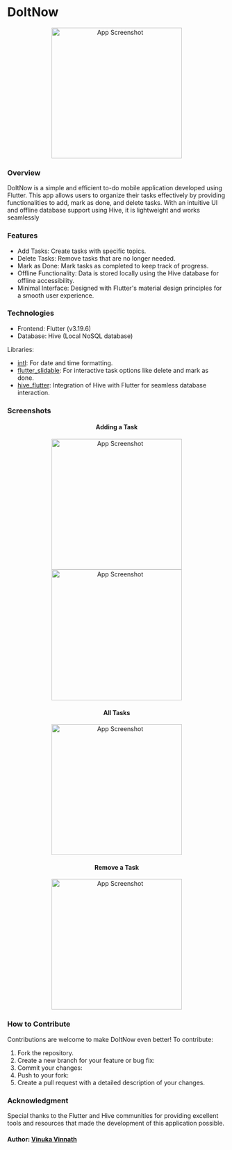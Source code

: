 # DoItNow

<div align="center"><img src="https://i.imgur.com/9d7tL79.png" alt="App Screenshot" width="300"/></div>

### Overview
DoItNow is a simple and efficient to-do mobile application developed using Flutter. This app allows users to organize their tasks effectively by providing functionalities to add, mark as done, and delete tasks. With an intuitive UI and offline database support using Hive, it is lightweight and works seamlessly
### Features

- Add Tasks: Create tasks with specific topics.
- Delete Tasks: Remove tasks that are no longer needed.
- Mark as Done: Mark tasks as completed to keep track of progress.
- Offline Functionality: Data is stored locally using the Hive database for offline accessibility.
- Minimal Interface: Designed with Flutter's material design principles for a smooth user experience.

### Technologies
- Frontend: Flutter (v3.19.6)
- Database: Hive (Local NoSQL database)

Libraries:
- [intl](https://pub.dev/packages/intl): For date and time formatting.
- [flutter_slidable](https://pub.dev/packages/flutter_slidable): For interactive task options like delete and mark as done.
- [hive_flutter](https://pub.dev/packages/hive_flutter): Integration of Hive with Flutter for seamless database interaction.

### Screenshots
<div align="center">

#### Adding a Task
<img src="https://i.imgur.com/3bCdxGN.png" alt="App Screenshot" width="300"/>
<img src="https://i.imgur.com/O7oJ7NA.png" alt="App Screenshot" width="300"/>

#### All Tasks

<img src="https://i.imgur.com/aXVSCGW.png" alt="App Screenshot" width="300"/>

#### Remove a Task 
<img src="https://i.imgur.com/UXc44lJ.png" alt="App Screenshot" width="300"/>
</div>

### How to Contribute
Contributions are welcome to make DoItNow even better! To contribute:

1. Fork the repository.
2. Create a new branch for your feature or bug fix:
3. Commit your changes:
4. Push to your fork:
5. Create a pull request with a detailed description of your changes.

### Acknowledgment
Special thanks to the Flutter and Hive communities for providing excellent tools and resources that made the development of this application possible.

#### Author: [Vinuka Vinnath](https://www.linkedin.com/in/vinukavinnath)